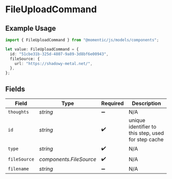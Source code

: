 # FileUploadCommand

## Example Usage

```typescript
import { FileUploadCommand } from "@momentic/js/models/components";

let value: FileUploadCommand = {
  id: "51cbe31b-325d-4807-9a89-3d8bf6e00943",
  fileSource: {
    url: "https://shadowy-metal.net/",
  },
};
```

## Fields

| Field                                               | Type                                                | Required                                            | Description                                         |
| --------------------------------------------------- | --------------------------------------------------- | --------------------------------------------------- | --------------------------------------------------- |
| `thoughts`                                          | *string*                                            | :heavy_minus_sign:                                  | N/A                                                 |
| `id`                                                | *string*                                            | :heavy_check_mark:                                  | unique identifier to this step, used for step cache |
| `type`                                              | *string*                                            | :heavy_check_mark:                                  | N/A                                                 |
| `fileSource`                                        | *components.FileSource*                             | :heavy_check_mark:                                  | N/A                                                 |
| `filename`                                          | *string*                                            | :heavy_minus_sign:                                  | N/A                                                 |